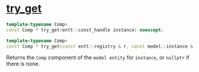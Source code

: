 # [try_get](try_get.hpp)

```cpp
template<typename Comp>
const Comp * try_get(entt::const_handle instance) noexcept;

template<typename Comp>
const Comp * try_get(const entt::registry & r, const model::instance & instance) noexcept;
```

Returns the `Comp` component of the `model entity` for `instance`, or `nullptr` if there is none.
